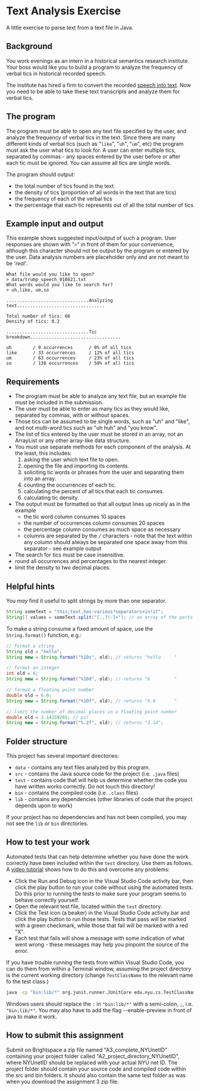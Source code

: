 # Text Analysis Exercise

A little exercise to parse text from a text file in Java.

## Background

You work evenings as an intern in a historical semantics research institute. Your boss would like you to build a program to analyze the frequency of verbal tics in historical recorded speech.

The institute has hired a firm to convert the recorded [speech into text](https://en.wikipedia.org/wiki/Speech_recognition). Now you need to be able to take these text transcripts and analyze them for verbal tics.

## The program

The program must be able to open any text file specified by the user, and analyze the frequency of verbal tics in the text. Since there are many different kinds of verbal tics (such as "`like`", "`uh`", "`um`", etc) the program must ask the user what tics to look for. A user can enter multiple tics, separated by commas - any spaces entered by the user before or after each tic must be ignored. You can assume all tics are single words.

The program should output:

- the total number of tics found in the text
- the density of tics (proportion of all words in the text that are tics)
- the frequency of each of the verbal tics
- the percentage that each tic represents out of all the total number of tics

## Example input and output

This example shows suggested input/output of such a program. User responses are shown with "`>`" in front of them for your convenience, although this character should not be output by the program or entered by the user. Data analysis numbers are placeholder only and are not meant to be '_real_'.

```
What file would you like to open?
> data/trump_speech_010621.txt
What words would you like to search for?
> uh,like, um,so

...............................Analyzing text.................................

Total number of tics: 66
Density of tics: 0.2

...............................Tic breakdown..................................

uh        / 0 occurrences      / 0% of all tics
like      / 33 occurrences     / 12% of all tics
um        / 63 occurrences     / 23% of all tics
so        / 138 occurrences    / 50% of all tics
```

## Requirements

- The program must be able to analyze any text file, but an example file must be included in the submission.
- The user must be able to enter as many tics as they would like, separated by commas, with or without spaces.
- Those tics can be assumed to be single words, such as "uh" and "like", and not multi-word tics such as "uh huh" and "you know".
- The list of tics entered by the user must be stored in an array, not an ArrayList or any other array-like data structure.
- You must use separate methods for each component of the analysis. At the least, this includes:
  1. asking the user which text file to open.
  1. opening the file and importing its contents.
  1. soliciting tic words or phrases from the user and separating them into an array.
  1. counting the occurrences of each tic.
  1. calculating the percent of all tics that each tic consumes.
  1. calculating tic density.
- The output must be formatted so that all output lines up nicely as in the example
  - the tic word column consumes 10 spaces
  - the number of occurrences column consumes 20 spaces
  - the percentage column consumes as much space as necessary
  - columns are separated by the `/` characters - note that the text within any column should always be separated one space away from this separator - see example output
- The search for tics must be case insensitive.
- round all occurrences and percentages to the nearest integer.
- limit the density to two decimal places.

## Helpful hints

You _may_ find it useful to split strings by more than one separator.

```java
String someText = "this;text,has-various?separators+in!it";
String[] values = someText.split("[.,?!-]+"); // an array of the parts of the String separated by any of the indicated separators
```

To make a string consume a fixed amount of space, use the `String.format()` function, e.g.:

```java
// format a string
String old = "hello";
String new = String.format("%10s", old); // returns "hello     "
```

```java
// format an integer
int old = 6;
String new = String.format("%10d", old); // returns "6         "
```

```java
// format a floating point number
double old = 6.0;
String new = String.format("%10f", old); // returns "6.0       "
```

```java
// limit the number of decimal places in a floating point number
double old = 3.14159265; // pi!
String new = String.format("%.2f", old); // returns "3.14";
```

## Folder structure

This project has several important directories:

- `data` - contains any text files analyzed by this program.
- `src` - contains the Java source code for the project (i.e. `.java` files)
- `test` - contains code that will help us determine whether the code you have written works correctly. Do not touch this directory!
- `bin` - contains the compiled code (i.e. `.class` files)
- `lib` - contains any dependencies (other libraries of code that the project depends upon to work)

If your project has no dependencies and has not been compiled, you may not see the `lib` or `bin` directories.

## How to test your work

Automated tests that can help determine whether you have done the work correctly have been included within the `test` directory. Use them as follows. A [video tutorial](https://www.youtube.com/watch?v=Af6Ka0Bmflo) shows how to do this and overcome any problems:

- Click the Run and Debug icon in the Visual Studio Code activity bar, then click the play button to run your code without using the automated tests. Do this prior to running the tests to make sure your program seems to behave correctly yourself.
- Open the relevant test file, located within the `test` directory.
- Click the Test icon (a beaker) in the Visual Studio Code activity bar and click the play button to run those tests. Tests that pass will be marked with a green checkmark, while those that fail will be marked with a red "X".
- Each test that fails will show a message with some indication of what went wrong - these messages may help you pinpoint the source of the error.

If you have trouble running the tests from within Visual Studio Code, you can do them from within a Terminal window, assuming the project directory is the current working directory (change `TestClassName` to the relevant name fo the test class.)

```bash
java -cp "bin:lib/*" org.junit.runner.JUnitCore edu.nyu.cs.TestClassName
```

Windows users should replace the `:` in `"bin:lib/*"` with a semi-colon, `;`, i.e. `"bin;lib/*"`. You may also have to add the flag --enable-preview in front of java to make it work.

## How to submit this assignment
Submit on Brightspace a zip file named "A3_complete_NYUnetID" containing your project folder called "A2_project_directory_NYUnetID", where NYUnetID should be replaced with your actual NYU net ID. The project folder should contain your source code and compiled code within the src and bin folders. It should also contain the same test folder as was when you download the assignment 3 zip file.
